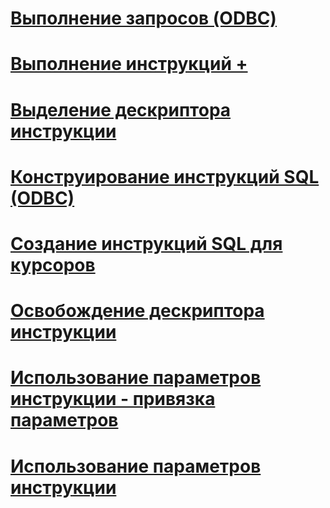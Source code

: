 # [Выполнение запросов (ODBC)](executing-queries-odbc.md)

# [Выполнение инструкций +](../../relational-databases/native-client-odbc-queries/executing-statements/executing-statements-odbc.md)

# [Выделение дескриптора инструкции](allocating-a-statement-handle.md)
# [Конструирование инструкций SQL (ODBC)](constructing-an-sql-statement-odbc.md)
# [Создание инструкций SQL для курсоров](constructing-sql-statements-for-cursors.md)
# [Освобождение дескриптора инструкции](freeing-a-statement-handle.md)
# [Использование параметров инструкции - привязка параметров](using-statement-parameters-binding-parameters.md)
# [Использование параметров инструкции](using-statement-parameters.md)
